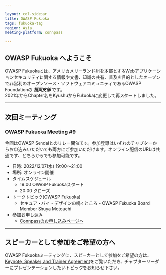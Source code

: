 ```yaml
---

layout: col-sidebar
title: OWASP Fukuoka
tags: fukuoka-tag
region: Asia
meeting-platform: connpass

---
```


## OWASP Fukuoka へようこそ
OWASP Fukuokaとは、アメリカメリーランド州を本部とするWebアプリケーションセキュリティに関する情報や文書、知識の共有、普及を目的としたオープンで非営利のオープンソース・ソフトウェアコミュニティであるOWASP Foundationの ***福岡支部*** です。  
2021年からChapter名をKyushuからFukuokaに変更して再スタートしました。

---

## 次回ミーティング

### OWASP Fukuoka Meeting #9
今回はOWASP Sendaiとのリレー開催です。参加登録はいずれのチャプターからお申込みいただいても両方にご参加いただけます。オンライン配信のURLは共通です、どちらからでも参加可能です。
   * 日時: 2022/12/07(水) 19:00～21:00
   * 場所: オンライン開催
   * タイムスケジュール
      * 19:00 OWASP Fukuokaスタート
      * 20:00 クローズ
   * トークトピック(OWASP Fukuoka)
      * セキュア・バイ・デザインの鳴くところ - OWASP Fukuoka Board Member Shuya Motouchi
   * 参加お申し込み
      * [Connpassのお申し込みページへ](https://owasp-kyushu.connpass.com/event/266585/)
      
---

## スピーカーとして参加をご希望の方へ

OWASP Fukuokaミーティングに、スピーカーとして参加をご希望の方は、 [Keynote, Speaker, and Trainer Agreement](https://owasp.org/www-policy/legal/speaker-agreement)をご覧いただき、チャプターリーダーにプレゼンテーションしたいトピックをお知らせ下さい。
<br>
